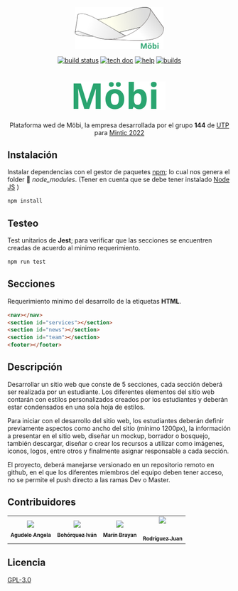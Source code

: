 <p align="center">
	<img width="200" src="/src/static/icon/icon_all.svg"></img>
</p>

<p align="center">
	<a href="#"><img src="http://runbot.odoo.com/runbot/badge/flat/1/master.svg" alt="build status"></img></a>
	<a href="#"><img src="http://img.shields.io/badge/master-docs-875A7B.svg?style=flat&colorA=8F8F8F" alt="tech doc"></img></a>
	<a href="#"><img src="http://img.shields.io/badge/master-help-875A7B.svg?style=flat&colorA=8F8F8F" alt="help"></img></a>
	<a href="#"><img src="http://img.shields.io/badge/master-nightly-875A7B.svg?style=flat&colorA=8F8F8F" alt="builds"></img></a>
</p>

<h1 align="center"> <img src="/src/static/icon/icon_name.svg"></img> </h1>
<p align="center">
Plataforma wed de Möbi, la empresa desarrollada por el grupo <strong>144</strong> de <a href=https://www.utp.edu.co/"">UTP</a> para <a href="https://www.misiontic2022.gov.co/portal">Mintic 2022</a>
</p>

## Instalación
Instalar dependencias con el gestor de paquetes [npm](https://www.npmjs.com/); lo cual nos genera el folder :file_folder: _node_modules_. (Tener en cuenta que se debe tener instalado [Node JS](https://nodejs.org/es/) )
```bash
npm install
```
## Testeo
Test unitarios de **Jest**; para verificar que las secciones se encuentren creadas de acuerdo al minimo requerimiento. 
```bash
npm run test
```
## Secciones
Requerimiento minimo del desarrollo de la etiquetas **HTML**.
```html
<nav></nav>
<section id="services"></section>
<section id="news"></section>
<section id="team"></section>
<footer></footer>
```

## Descripción
Desarrollar un sitio web que conste de 5 secciones, cada sección deberá ser realizada por un estudiante. Los diferentes elementos del sitio web contarán con estilos personalizados creados por los estudiantes y deberán estar condensados en una sola hoja de estilos.

Para iniciar con el desarrollo del sitio web, los estudiantes deberán definir previamente aspectos como ancho del sitio (mínimo 1200px), la información a presentar en el sitio web, diseñar un mockup, borrador o bosquejo, también descargar, diseñar o crear los recursos a utilizar como imágenes, iconos, logos, entre otros y finalmente asignar responsable a cada sección.

El proyecto, deberá manejarse versionado en un repositorio remoto en github, en el que los diferentes miembros del equipo deben tener acceso, no se permite el push directo a las ramas Dev o Master.

## Contribuidores

<table align="center">
	<tr>
		<td align="center">
			<a href="https://github.com/angelaa06"><img width="80px" src="https://avatars3.githubusercontent.com/u/71225222?s=400&v=4"></img><br /><sub><b>Agudelo Angela</b></sub></a>
		</td>	
		<td align="center">
			<a href="https://github.com/Matiu1X"><img width="80px" src="https://avatars1.githubusercontent.com/u/71846461?s=400&v=4"></img><br /><sub><b>Bohórquez Iván</b></sub></a>
		</td>
		<td align="center">
			<a href="https://github.com/brayan12y"><img width="80px" src="https://avatars1.githubusercontent.com/u/66019871?s=400&v=4"></img><br /> <sub><b>Marín Brayan</b></sub></a>
		</td>
		<td align="center">
			<a href="https://github.com/fuf-herNef"><img width="50px" src="https://avatars0.githubusercontent.com/u/66920165?s=400&u=89bd42886dc0571bfd20857456699ddbfd13726e&v=4"></img><br /></div><br/ ><sub><b>Rodríguez Juan</b></sub></a>
		</td>
	</tr>
</table>

## Licencia
[GPL-3.0](https://www.gnu.org/licenses/gpl-3.0.html)
